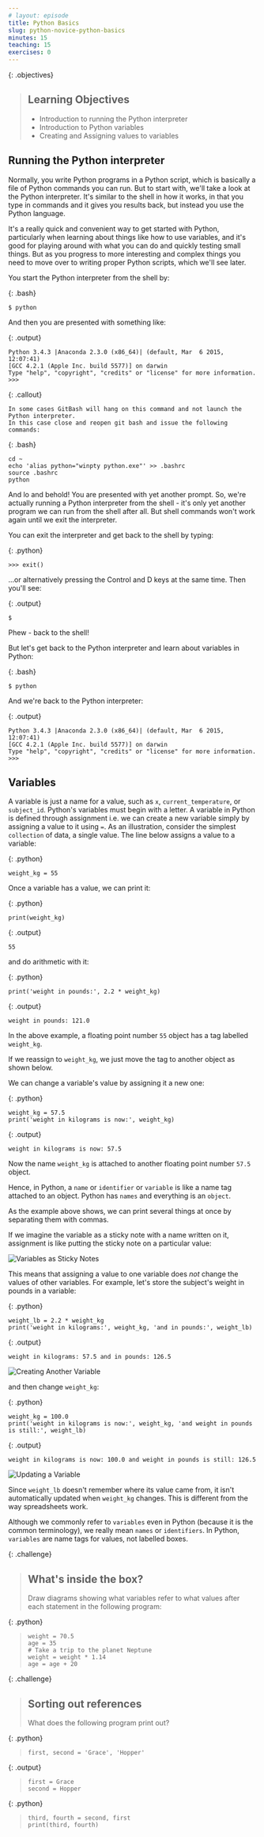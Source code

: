 ```yaml
---
# layout: episode
title: Python Basics
slug: python-novice-python-basics
minutes: 15
teaching: 15
exercises: 0
---
```


{: .objectives}
> ## Learning Objectives
>
> *   Introduction to running the Python interpreter
> *   Introduction to Python variables
> *   Creating and Assigning values to variables

## Running the Python interpreter

Normally, you write Python programs in a Python script, which is basically a file of Python commands you can run.
But to start with, we'll take a look at the Python interpreter.
It's similar to the shell in how it works, in that you type in commands and it
gives you results back, but instead you use the Python language.

It's a really quick and convenient way to get started with Python, particularly when learning about things like how to use variables, and it's good for playing around with what you can do and quickly testing small things.
But as you progress to more interesting and complex things you need to move over to writing proper Python scripts, which we'll see later.

You start the Python interpreter from the shell by:


{: .bash}
~~~
$ python
~~~

And then you are presented with something like:


{: .output}
~~~
Python 3.4.3 |Anaconda 2.3.0 (x86_64)| (default, Mar  6 2015, 12:07:41)
[GCC 4.2.1 (Apple Inc. build 5577)] on darwin
Type "help", "copyright", "credits" or "license" for more information.
>>>
~~~

{: .callout}
~~~
In some cases GitBash will hang on this command and not launch the Python interpreter. 
In this case close and reopen git bash and issue the following commands:
~~~

{: .bash}
~~~
cd ~
echo 'alias python="winpty python.exe"' >> .bashrc
source .bashrc
python
~~~


And lo and behold! You are presented with yet another prompt.
So, we're actually running a Python interpreter from the shell - it's only yet another program we can run from the shell after all.
But shell commands won't work again until we exit the interpreter.

You can exit the interpreter and get back to the shell by typing:


{: .python}
~~~
>>> exit()
~~~

...or alternatively pressing the Control and D keys at the same time.
Then you'll see:


{: .output}
~~~
$
~~~

Phew - back to the shell!

But let's get back to the Python interpreter and learn about variables in Python:


{: .bash}
~~~
$ python
~~~

And we're back to the Python interpreter:


{: .output}
~~~
Python 3.4.3 |Anaconda 2.3.0 (x86_64)| (default, Mar  6 2015, 12:07:41)
[GCC 4.2.1 (Apple Inc. build 5577)] on darwin
Type "help", "copyright", "credits" or "license" for more information.
>>>
~~~


## Variables

A variable is just a name for a value,
such as `x`, `current_temperature`, or `subject_id`.
Python's variables must begin with a letter.
A variable in Python is defined through assignment i.e. we can create a new variable simply by assigning a value to it using `=`.
As an illustration,
consider the simplest `collection` of data,
a single value.
The line below assigns a value to a variable:


{: .python}
~~~
weight_kg = 55
~~~

Once a variable has a value, we can print it:


{: .python}
~~~
print(weight_kg)
~~~

{: .output}
~~~
55
~~~

and do arithmetic with it:


{: .python}
~~~
print('weight in pounds:', 2.2 * weight_kg)
~~~

{: .output}
~~~
weight in pounds: 121.0
~~~

In the above example, a floating point number `55` object has a tag labelled `weight_kg`.

If we reassign to `weight_kg`, we just move the tag to another object as shown below.

We can change a variable's value by assigning it a new one:


{: .python}
~~~
weight_kg = 57.5
print('weight in kilograms is now:', weight_kg)
~~~

{: .output}
~~~
weight in kilograms is now: 57.5
~~~

Now the name `weight_kg` is attached to another floating point number `57.5` object.

Hence, in Python, a `name` or `identifier` or `variable` is like a name tag attached to an object.
Python has `names` and everything is an `object`.

As the example above shows,
we can print several things at once by separating them with commas.

If we imagine the variable as a sticky note with a name written on it,
assignment is like putting the sticky note on a particular value:

![Variables as Sticky Notes](fig/python-sticky-note-variables-01.svg)

This means that assigning a value to one variable does *not* change the values of other variables.
For example,
let's store the subject's weight in pounds in a variable:


{: .python}
~~~
weight_lb = 2.2 * weight_kg
print('weight in kilograms:', weight_kg, 'and in pounds:', weight_lb)
~~~

{: .output}
~~~
weight in kilograms: 57.5 and in pounds: 126.5
~~~

![Creating Another Variable](fig/python-sticky-note-variables-02.svg)

and then change `weight_kg`:


{: .python}
~~~
weight_kg = 100.0
print('weight in kilograms is now:', weight_kg, 'and weight in pounds is still:', weight_lb)
~~~

{: .output}
~~~
weight in kilograms is now: 100.0 and weight in pounds is still: 126.5
~~~

![Updating a Variable](fig/python-sticky-note-variables-03.svg)

Since `weight_lb` doesn't remember where its value came from,
it isn't automatically updated when `weight_kg` changes.
This is different from the way spreadsheets work.

Although we commonly refer to `variables` even in Python (because it is the common terminology), we really mean `names` or `identifiers`. In Python, `variables` are name tags for values, not labelled boxes.

{: .challenge}
> ## What's inside the box?
>
> Draw diagrams showing what variables refer to what values after each statement
> in the following program:
>
> 
{: .python}

> ~~~
> weight = 70.5
> age = 35
> # Take a trip to the planet Neptune
> weight = weight * 1.14
> age = age + 20
> ~~~
>
>
>

{: .challenge}
> ## Sorting out references
>
> What does the following program print out?
>
> 
{: .python}

> ~~~
> first, second = 'Grace', 'Hopper'
> ~~~
>
> 
{: .output}

> ~~~
> first = Grace
> second = Hopper
> ~~~
>
> 
{: .python}

> ~~~
> third, fourth = second, first
> print(third, fourth)
> ~~~


